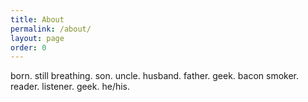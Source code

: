 ```yaml
---
title: About
permalink: /about/
layout: page
order: 0
---
```


born. still breathing. son. uncle. husband. father. geek. bacon smoker. reader. listener. geek. he/his.
